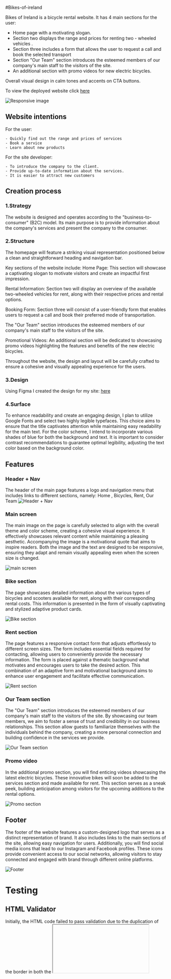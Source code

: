 #Bikes-of-ireland
 
Bikes of Ireland is a bicycle rental website. It has 4 main sections for the user:

- Home page with a motivating slogan.
- Section two displays the range and prices for renting two - wheeled vehicles .
- Section three includes a form that allows the user to request a call and book the selected transport 
- Section "Our Team" section introduces the esteemed members of our company's main staff to the visitors of the site.
- An additional section with promo videos for new electric bicycles.

Overall visual design in calm tones and accents on CTA buttons.

To view the deployed website click [here](https://app-wizard.github.io/bike-of-ireland/)

![Responsive image](/assets/img/multi-mockup.png)

## Website intentions

For the user:
```
- Quickly find out the range and prices of services
- Book a service
- Learn about new products
```

For the site developer:
```
- To introduce the company to the client.
- Provide up-to-date information about the services.
- It is easier to attract new customers
```

## Creation process

### 1.Strategy

The website is designed and operates according to the "business-to-consumer" (B2C) model. Its main purpose is to provide information about the company's services and present the company to the consumer.

### 2.Structure
The homepage will feature a striking visual representation positioned below a clean and straightforward heading and navigation bar.

Key sections of the website include:
Home Page: This section will showcase a captivating slogan to motivate visitors and create an impactful first impression.

Rental Information: Section two will display an overview of the available two-wheeled vehicles for rent, along with their respective prices and rental options.

Booking Form: Section three will consist of a user-friendly form that enables users to request a call and book their preferred mode of transportation.

The "Our Team" section introduces the esteemed members of our company's main staff to the visitors of the site.

Promotional Videos: An additional section will be dedicated to showcasing promo videos highlighting the features and benefits of the new electric bicycles.

Throughout the website, the design and layout will be carefully crafted to ensure a cohesive and visually appealing experience for the users.

### 3.Design

Using Figma I created the design for my site: [here](/assets/img/figma.png)

### 4.Surface

To enhance readability and create an engaging design, I plan to utilize Google Fonts and select two highly legible typefaces. This choice aims to ensure that the title captivates attention while maintaining easy readability for the main text. For the color scheme, I intend to incorporate various shades of blue for both the background and text. It is important to consider contrast recommendations to guarantee optimal legibility, adjusting the text color based on the background color.

## Features 

### Header + Nav

The header of the main page features a logo and navigation menu that includes links to different sections, namely:
Home , Bicycles, Rent, Our Team
![Header + Nav](/assets//img/header.png)

### Main screen

The main image on the page is carefully selected to align with the overall theme and color scheme, creating a cohesive visual experience. It effectively showcases relevant content while maintaining a pleasing aesthetic. Accompanying the image is a motivational quote that aims to inspire readers. Both the image and the text are designed to be responsive, ensuring they adapt and remain visually appealing even when the screen size is changed.

![main screen](/assets/img/main.png)


### Bike section

The page showcases detailed information about the various types of bicycles and scooters available for rent, along with their corresponding rental costs. This information is presented in the form of visually captivating and stylized adaptive product cards.

![Bike section](/assets/img/bikescreen.png)


### Rent section

The page features a responsive contact form that adjusts effortlessly to different screen sizes. The form includes essential fields required for contacting, allowing users to conveniently provide the necessary information. The form is placed against a thematic background what motivates and encourages users to take the desired action. This combination of an adaptive form and motivational background aims to enhance user engagement and facilitate effective communication.

![Rent section](/assets/img/booksection.png)

### Our Team section

The "Our Team" section introduces the esteemed members of our company's main staff to the visitors of the site. By showcasing our team members, we aim to foster a sense of trust and credibility in our business relationships. This section allow guests to familiarize themselves with the individuals behind the company, creating a more personal connection and building confidence in the services we provide.

![Our Team section](/assets/img/our-team-section.png)


### Promo video

In the additional promo section, you will find enticing videos showcasing the latest electric bicycles. These innovative bikes will soon be added to the services section and made available for rent. This section serves as a sneak peek, building anticipation among visitors for the upcoming additions to the rental options.

![Promo section](/assets/img/promosection.png)

## Footer


The footer of the website features a custom-designed logo that serves as a distinct representation of brand. It also includes links to the main sections of the site, allowing easy navigation for users. Additionally, you will find social media icons that lead to our Instagram and Facebook profiles. These icons provide convenient access to our social networks, allowing visitors to stay connected and engaged with brand through different online platforms.

![Footer](/assets/img/footersection.png)

# Testing

## HTML Validator 

Initially, the HTML code failed to pass validation due to the duplication of the border in both the <iframe> and <div> elements. However, after rectifying the code based on the recommendations, the necessary corrections were made, and the validation was successfully passed.

![html validator](/assets/img/html-checker.png)

## CSS Validator

During the development process, I made several adjustments to the CSS code in order to ensure that it passed CSS validation without any errors. By continuously refactoring the CSC code, I was able to address any potential issues and maintain a clean and error-free stylesheet.

![css validator](/assets/img/css-check.png)

## Lighthouse

To assess the loading speed of my website, I utilized Google DevTools Lighthouse to conduct performance testing. In order to enhance the download performance, I made necessary adjustments such as resizing the images. This approach allowed me to strike a balance between image quality and download speed, ensuring that the website loads efficiently without compromising visual appeal.

![lighthouse test](/assets/img/lighthouse-test.png)

## Manual testing

I thoroughly tested and developed this website using Mac Safari as my primary browser. However, I also verified its functionality and compatibility on Chrome and Microsoft Edge, and I'm pleased to confirm that it works perfectly on all these platforms.

Additionally, I performed tests on mobile devices, specifically an iPhone 11 and Samsung S22. For other mobile devices, I utilized Google DevTools to simulate their displays and ensure optimal responsiveness and appearance. This comprehensive testing approach guarantees a seamless and enjoyable user experience across different browsers and devices.

## Issues and their solutions

I faced challenges in maintaining visual appeal while resizing the screen, as it was crucial to ensure consistent style across a wide range of devices, from iPhone 4 to high-resolution 4K monitors and beyond. However, after multiple factors, I successfully achieved the desired outcome, adopting the content to various screen sizes without compromising the aesthetics of the website.

Additionally, I encountered an issue with the form functionality during the development stage, as there was no backend available for testing. To overcome this obstacle, I utilizes the service provided by https://jsonplaceholder.typicode.com/posts. This allowed me to simulate form submissions and test the firms behavior without the need for a fully functional backend.

# Deployment 

* The website was deployed to GitHub. The steps to deploy are as follows:
    * In the GitHub repository, navigate to the Settings tab
    * Scroll down to GitHub pages and click "Check it out here!"
    * Under "Source" ensure you select "main"
    * Once the main branch has been selected, the page will be automatically refreshed with a detailed ribbon display to indicate the successful deployment.

Click [here](https://github.com/app-wizard/bike-of-ireland) to view my GitHub repository.

# Credits 

## Content
The visual component of my website was primarily influenced by the inspiring works of talented designers on the Behance platform. Drawing inspiration from their thematic creations, I crafted a unique and distinctive design that reflects my vision for a sleek and modern bicycle rental website. By infusing my own creativity and ideas into the process, I was able to create a visually captivating and one-of-a-kind final product that showcases my personal interpretation of a light and inviting bicycle rental site.


## Media
Design Ideas [behance.net](https://www.behance.net/).

Images where taken from [freepik.com](https://www.freepik.com/).

Icons where taken from [Font Awesome](https://fontawesome.com/).

The YouTube video content creator is [Romeo Visuals](https://www.youtube.com/@romeovisuals713).


## Code

I adapted social buttons from [Love Running](https://github.com/app-wizard/love-running)

Colours were chosen by [color.adobe.com](https://color.adobe.com/create/color-wheel).

Fonts were chosen on [GoogleFonts](https://fonts.google.com/)

Service for testing sending forms [Jsonplaceholder](https://jsonplaceholder.typicode.com/posts) 
